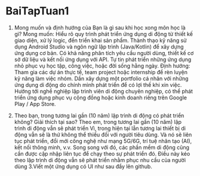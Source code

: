 # BaiTapTuan1
1. Mong muốn và định hướng của Bạn là gì sau khi học xong môn học là gì?
  Mong muốn:
Hiểu rõ quy trình phát triển ứng dụng di động từ thiết kế giao diện, xử lý logic, đến triển khai sản phẩm.
Thành thạo kỹ năng sử dụng Android Studio và ngôn ngữ lập trình (Java/Kotlin) để xây dựng ứng dụng cơ bản.
Có khả năng phân tích yêu cầu người dùng, thiết kế cơ sở dữ liệu và kết nối ứng dụng với API.
Tự tin phát triển những ứng dụng nhỏ phục vụ học tập, công việc, hoặc đời sống hằng ngày.
  Định hướng:
Tham gia các dự án thực tế, team project hoặc internship để rèn luyện kỹ năng làm việc nhóm.
Dần xây dựng một portfolio cá nhân với những ứng dụng di động do chính mình phát triển để có lợi thế khi xin việc.
Hướng tới nghề nghiệp lập trình viên di động chuyên nghiệp, có thể phát triển ứng dụng phục vụ cộng đồng hoặc kinh doanh riêng trên Google Play / App Store.

2. Theo bạn, trong tương lai gần (10 năm) lập trình di động có phát triển không? Giải thích tại sao?
  Theo em, trong tương lai gần (10 năm) lập trình di động vẫn sẽ phát triển
  Vì, trong hiện tại lẫn tương lai thiết bị di động vẫn sẽ là thứ không thể thiếu đối với người tiêu dùng.
  Và nó sẽ liên tục phát triển, đổi mới công nghệ như mạng 5G/6G, trí tuệ nhân tạo (AI), kết nối thông minh, v.v.
  Song song với đó, các phần mềm di động cũng cần được cập nhập liên tục để chạy theo sự phát triển đó.
  Điều này kéo theo lập trình di động vẫn sẽ phát triển nhằm phục nhu cầu của người dùng
3.Viết một ứng dụng có UI như sau đẩy lên github.
